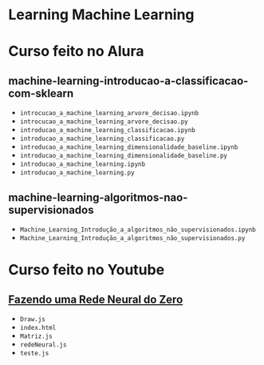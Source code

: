 # Learning Machine Learning

# Curso feito no Alura
## machine-learning-introducao-a-classificacao-com-sklearn
- `introcucao_a_machine_learning_arvore_decisao.ipynb`
- `introcucao_a_machine_learning_arvore_decisao.py`
- `introducao_a_machine_learning_classificacao.ipynb`
- `introducao_a_machine_learning_classificacao.py`
- `introducao_a_machine_learning_dimensionalidade_baseline.ipynb`
- `introducao_a_machine_learning_dimensionalidade_baseline.py`
- `introducao_a_machine_learning.ipynb`
- `introducao_a_machine_learning.py`
## machine-learning-algoritmos-nao-supervisionados
- `Machine_Learning_Introdução_a_algoritmos_não_supervisionados.ipynb`
- `Machine_Learning_Introdução_a_algoritmos_não_supervisionados.py`

# Curso feito no Youtube
## [Fazendo uma Rede Neural do Zero](https://www.youtube.com/watch?v=d8U7ygZ48Sc&list=PLfvgl3pGWxGnPkXDB5hS5bAryMGZ0TU5k)
- `Draw.js`
- `index.html`
- `Matriz.js`
- `redeNeural.js`
- `teste.js`
